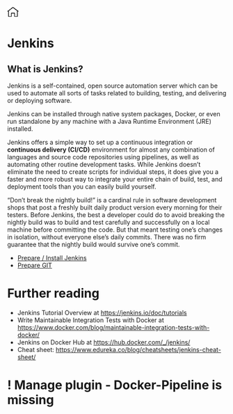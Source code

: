 [![Home](../../img/home.png)](../README.md) 
#  Jenkins

## What is Jenkins?
Jenkins is a self-contained, open source automation server which can be used to automate all sorts of tasks related to building, testing, and delivering or deploying software.

Jenkins can be installed through native system packages, Docker, or even run standalone by any machine with a Java Runtime Environment (JRE) installed.

Jenkins offers a simple way to set up a continuous integration or **continuous delivery (CI/CD)** environment for almost any combination of languages and source code repositories using pipelines, as well as automating other routine development tasks. While Jenkins doesn’t eliminate the need to create scripts for individual steps, it does give you a faster and more robust way to integrate your entire chain of build, test, and deployment tools than you can easily build yourself.

“Don’t break the nightly build!” is a cardinal rule in software development shops that post a freshly built daily product version every morning for their testers. Before Jenkins, the best a developer could do to avoid breaking the nightly build was to build and test carefully and successfully on a local machine before committing the code. But that meant testing one’s changes in isolation, without everyone else’s daily commits. There was no firm guarantee that the nightly build would survive one’s commit.


- [Prepare / Install Jenkins ](install-jenkins.md)
- [Prepare GIT](Git-Jenkins.md)




# Further reading
- Jenkins Tutorial Overview at https://jenkins.io/doc/tutorials
- Write Maintainable Integration Tests with Docker at https://www.docker.com/blog/maintainable-integration-tests-with-docker/ 
- Jenkins on Docker Hub at https://hub.docker.com/_/jenkins/
- Cheat sheet: https://www.edureka.co/blog/cheatsheets/jenkins-cheat-sheet/

# ! Manage plugin - Docker-Pipeline is missing 



